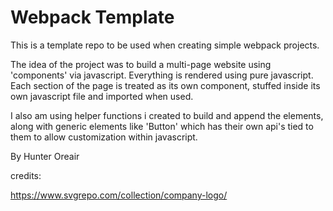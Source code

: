 # Webpack Template

This is a template repo to be used when creating simple webpack projects. 

The idea of the project was to build a multi-page website using 'components' via javascript. Everything is rendered using pure javascript. Each section of the page is treated as its own component, stuffed inside its own javascript file and imported when used. 

I also am using helper functions i created to build and append the elements, along with generic elements like 'Button' which has their own api's tied to them to allow customization within javascript.

By Hunter Oreair

credits: 

https://www.svgrepo.com/collection/company-logo/
